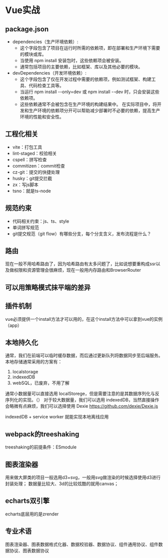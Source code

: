 # Vue实战

## package.json
 - dependencies（生产环境依赖）:
    - 这个字段包含了项目在运行时所需的依赖项，即在部署和生产环境下需要的模块或库。
    - 当使用 npm install 安装包时，这些依赖项会被安装。
    - 通常包括项目的主要依赖，比如框架、库以及其他必要的模块。
 - devDependencies（开发环境依赖）:
    - 这个字段包含了仅在开发过程中需要的依赖项，例如测试框架、构建工具、代码检查工具等。
    - 当运行 npm install --only=dev 或 npm install --dev 时，只会安装这些依赖项。
    - 这些依赖通常不会被包含在生产环境的构建结果中。
在实际项目中，将开发和生产环境的依赖项分开可以帮助减少部署时不必要的依赖，提高生产环境的性能和安全性。

## 工程化相关
 - vite：打包工具
 - lint-staged：校验相关
 - cspell：拼写检查
 - commitizen：commit检查
 - cz-git：提交的快捷处理
 - husky：git提交拦截
 - zx：写js脚本
 - tsno：就是ts-node

## 规范约束
 - 代码相关约束：js、ts、style
 - 单词拼写规范
 - git提交规范（git flow）有哪些分支，每个分支含义，发布流程是什么？

## 路由
现在一般不用哈希路由了，因为哈希路由有太多问题了，比如说想要重构成ssr以及做权限和资源管理会很麻烦，现在一般用内存路由和BrowserRouter

## 可以用策略模式抹平端的差异

## 插件机制
vue必须提供一个install方法才可以用的，在这个install方法中可以拿到vue的实例（app）

## 本地持久化
通常，我们在前端可以临时缓存数据，而后通过更新队列将数据同步至后端服务。本地存储通常采用的方案有：
1. localstorage
2. indexedDB
3. webSQL，已废弃，不用了解

通常小数据量可以直接选用 localStorege，但是需要注意的是其数据序列化与反序列化的实现。（）
对于较大数据量，我们可以选用 indexedDB，当然直接操作会略微有点麻烦，我们可以选择使用 Dexie https://github.com/dexie/Dexie.js

indexedDB + service worker 就能实现本地离线应用

## webpack的treeshaking
treeshaking的前提条件：ESmodule

## 图表渲染器
用来做大屏类的项目一般选用d3+svg，一般用svg做渲染的时候选择使用d3进行封装处理；
数据量比较大、3d的比较炫酷的就用canvas；

## echarts双引擎
echarts底层用的是zrender

## 专业术语
图表渲染器、图表数据格式化器、数据校验器、数据协议、组件通用协议、组件数据协议、图表数据协议